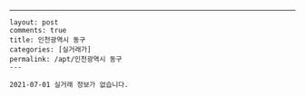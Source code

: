 ---
    layout: post
    comments: true
    title: 인천광역시 동구
    categories: [실거래가]
    permalink: /apt/인천광역시 동구
    ---

    2021-07-01 실거래 정보가 없습니다.

    